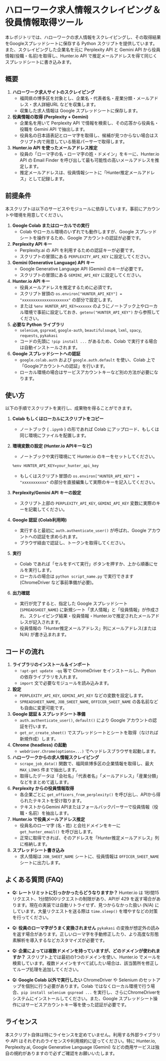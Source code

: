 # ハローワーク求人情報スクレイピング＆役員情報取得ツール

本レポジトリでは、ハローワークの求人情報をスクレイピングし、その取得結果をGoogleスプレッドシートに保存する Python スクリプトを提供しています。また、スクレイピングした企業名を元に Perplexity API と Gemini API から役員情報(役職・名前)を取得し、Hunter.io API で推定メールアドレスを得て同じくスプレッドシートに書き込みます。

## 概要

1.  **ハローワーク求人サイトのスクレイピング**
    *   福岡県の博多区を対象とし、企業名・代表者名・産業分類・メールアドレス・求人詳細URL などを収集します。
    *   収集した求人情報は Google スプレッドシートに保存します。
2.  **役員情報の取得 (Perplexity + Gemini)**
    *   企業名を用いて Perplexity API で情報を検索し、その応答から役員名・役職を Gemini API で抽出します。
    *   役員名の日本語表記とローマ字を取得し、候補が見つからない場合はスクリプト内で用意している簡易パーサーで取得します。
3.  **Hunter.io API を使ったメールアドレス推定**
    *   役員の「ローマ字の名・ローマ字の姓・ドメイン」をキーに、Hunter.io API の Email Finder を呼び出して最も可能性の高いメールアドレスを推定します。
    *   推定メールアドレスは、役員情報シートに「Hunter推定メールアドレス」として記録します。

## 前提条件

本スクリプトは以下のサービスやモジュールに依存しています。事前にアカウントや環境を用意してください。

1.  **Google Colab またはローカルでの実行**
    *   Colab やローカル環境のいずれでも動作しますが、Google スプレッドシートを操作するため、Google アカウントの認証が必要です。
2.  **Perplexity API キー**
    *   Perplexity.ai の API を利用するための認証キーが必要です。
    *   スクリプトの冒頭にある `PERPLEXITY_API_KEY` に設定してください。
3.  **Gemini (Generative Language) API キー**
    *   Google Generative Language API (Gemini) のキーが必要です。
    *   スクリプトの冒頭にある `GEMINI_API_KEY` に設定してください。
4.  **Hunter.io API キー**
    *   役員メールアドレスを推定するために必須です。
    *   スクリプト冒頭の `os.environ["HUNTER_API_KEY"] = "xxxxxxxxxxxxxxxxxxxxx"` の部分で設定します。
    *   または `%env HUNTER_API_KEY=xxxxxx` のようにノートブック上やローカル環境で事前に設定しておき、`getenv("HUNTER_API_KEY")` から参照してください。
5.  **必要な Python ライブラリ**
    *   `selenium`, `gspread`, `google-auth`, `beautifulsoup4`, `lxml`, `spacy`, `requests`, `pykakasi`
    *   コードの先頭に `!pip install ...` があるため、Colab で実行する場合は自動インストールされます。
6.  **Google スプレッドシートへの認証**
    *   `google.colab.auth` および `google.auth.default` を使い、Colab 上で「Googleアカウントへの認証」を行います。
    *   ローカル環境の場合はサービスアカウントキーなど別の方法が必要になります。

## 使い方

以下の手順でスクリプトを実行し、成果物を得ることができます。

1.  **Colab もしくはローカルにスクリプトをコピー**
    *   ノートブック ( `.ipynb` ) の形であれば Colab にアップロード、もしくは同じ環境にファイルを配置します。
2.  **環境変数の設定 (Hunter.io APIキーなど)**
    *   ノートブックや実行環境にて Hunter.io のキーをセットしてください。

    ```bash
    %env HUNTER_API_KEY=your_hunter_api_key
    ```

    *   もしくはスクリプト冒頭の `os.environ["HUNTER_API_KEY"] = "xxxxxxxxxxx"` の部分を直接編集して実際のキーを記入してください。

3.  **Perplexity/Gemini API キーの設定**
    *   スクリプト上部の `PERPLEXITY_API_KEY`, `GEMINI_API_KEY` 変数に実際のキーを記載してください。
4.  **Google 認証 (Colab利用時)**
    *   実行すると最初に `auth.authenticate_user()` が呼ばれ、Google アカウントへの認証を求められます。
    *   ブラウザ経由で認証し、トークンを取得してください。
5.  **実行**
    *   Colab であれば「セルをすべて実行」ボタンを押すか、上から順番にセルを実行します。
    *   ローカルの場合は `python script_name.py` で実行できます (ChromeDriver など事前準備が必要)。
6.  **出力確認**
    *   実行が完了すると、指定した Google スプレッドシート (`SPREADSHEET_NAME`) に新規シート「求人情報」と「役員情報」が作成され、スクレイピング結果・役員情報・Hunter.ioで推定されたメールアドレスが記入されます。
    *   役員情報の「Hunter推定メールアドレス」列にメールアドレス(または N/A) が書き込まれます。

## コードの流れ

1.  **ライブラリのインストール＆インポート**
    *   `!apt-get update -qq` 等で ChromeDriver をインストールし、Python の依存ライブラリを入れます。
    *   `import` 文で必要なモジュールを読み込みます。
2.  **設定**
    *   `PERPLEXITY_API_KEY`, `GEMINI_API_KEY` などの変数を設定します。
    *   `SPREADSHEET_NAME`, `JOB_SHEET_NAME`, `OFFICER_SHEET_NAME` の各名前なども自由に変更可能です。
3.  **Google 認証 & スプレッドシート準備**
    *   `auth.authenticate_user()`, `default()` により Google アカウントの認証を行います。
    *   `get_or_create_sheet()` でスプレッドシートとシートを取得（なければ新規作成）します。
4.  **Chrome (headless) の起動**
    *   `webdriver.Chrome(options=...)` でヘッドレスブラウザを起動します。
5.  **ハローワークからの求人情報スクレイピング**
    *   `scrape_job_data()` 関数で、福岡県博多区の企業情報を取得し、最大 `MAX_LINKS` 件まで抽出します。
    *   取得したデータは「会社名」「代表者名」「メールアドレス」「産業分類」などをまとめて返します。
6.  **Perplexity からの役員情報取得**
    *   各企業ごとに `get_officers_from_perplexity()` を呼び出し、APIから得られたテキストを受け取ります。
    *   テキストからGemini APIまたはフォールバックパーサーで役員情報（役職・名前）を抽出します。
7.  **Hunter.io で役員メールアドレス推定**
    *   役員名のローマ字 (名・姓) と会社ドメインをキーに `get_hunter_email()` を呼び出します。
    *   正常に取得できれば、そのアドレスを「Hunter推定メールアドレス」列に格納します。
8.  **スプレッドシート書き込み**
    *   求人情報は `JOB_SHEET_NAME` シートに、役員情報は `OFFICER_SHEET_NAME` シートに出力します。

## よくある質問 (FAQ)

*   **Q: レートリミットに引っかかったらどうなりますか？**
    Hunter.io は 1秒間15リクエスト、1分間500リクエストの制限があり、APIが 429 を返す場合があります。現在の実装では自動リトライせず、見つからなかった扱い (N/A) にしています。大量リクエストを送る際は `time.sleep()` を増やすなどの対策を行ってください。

*   **Q: 役員のローマ字がうまく変換されません**
    `pykakasi` の変換が想定外の読みを返す場合があります。正しいローマ字を手動修正したり、より高度な形態素解析を導入するなどカスタマイズが必要です。

*   **Q: 企業によっては複数ドメインを持っていますが、どのドメインが使われますか？**
    スクリプト上では最初の1つのドメインを使い、Hunter.io でメールを検索しています。複数ドメインをすべて試したい場合は、該当箇所を修正してループ処理を追加してください。

*   **Q: Google Colab 以外で実行したい**
    ChromeDriver や Selenium のセットアップを個別に行う必要があります。Colab ではなくローカル環境で行う場合、`pip install selenium gspread ...` を実行し、さらにChromeDriverをシステムにインストールしてください。また、Google スプレッドシート操作にはサービスアカウントキー等を使った認証が必要です。

## ライセンス

本スクリプト自体は特にライセンスを定めていません。利用する外部ライブラリや API はそれぞれのライセンスや利用規約に従ってください。特に Hunter.io, Perplexity.ai, Google Generative Language (Gemini) などの商用サービスは独自の規約がありますので必ずご確認をお願いいたします。
